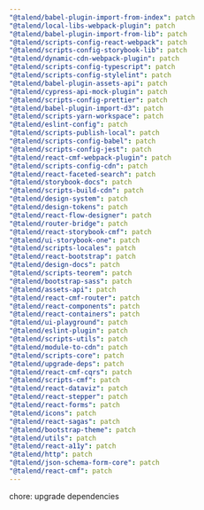 ```yaml
---
"@talend/babel-plugin-import-from-index": patch
"@talend/local-libs-webpack-plugin": patch
"@talend/babel-plugin-import-from-lib": patch
"@talend/scripts-config-react-webpack": patch
"@talend/scripts-config-storybook-lib": patch
"@talend/dynamic-cdn-webpack-plugin": patch
"@talend/scripts-config-typescript": patch
"@talend/scripts-config-stylelint": patch
"@talend/babel-plugin-assets-api": patch
"@talend/cypress-api-mock-plugin": patch
"@talend/scripts-config-prettier": patch
"@talend/babel-plugin-import-d3": patch
"@talend/scripts-yarn-workspace": patch
"@talend/eslint-config": patch
"@talend/scripts-publish-local": patch
"@talend/scripts-config-babel": patch
"@talend/scripts-config-jest": patch
"@talend/react-cmf-webpack-plugin": patch
"@talend/scripts-config-cdn": patch
"@talend/react-faceted-search": patch
"@talend/storybook-docs": patch
"@talend/scripts-build-cdn": patch
"@talend/design-system": patch
"@talend/design-tokens": patch
"@talend/react-flow-designer": patch
"@talend/router-bridge": patch
"@talend/react-storybook-cmf": patch
"@talend/ui-storybook-one": patch
"@talend/scripts-locales": patch
"@talend/react-bootstrap": patch
"@talend/design-docs": patch
"@talend/scripts-teorem": patch
"@talend/bootstrap-sass": patch
"@talend/assets-api": patch
"@talend/react-cmf-router": patch
"@talend/react-components": patch
"@talend/react-containers": patch
"@talend/ui-playground": patch
"@talend/eslint-plugin": patch
"@talend/scripts-utils": patch
"@talend/module-to-cdn": patch
"@talend/scripts-core": patch
"@talend/upgrade-deps": patch
"@talend/react-cmf-cqrs": patch
"@talend/scripts-cmf": patch
"@talend/react-dataviz": patch
"@talend/react-stepper": patch
"@talend/react-forms": patch
"@talend/icons": patch
"@talend/react-sagas": patch
"@talend/bootstrap-theme": patch
"@talend/utils": patch
"@talend/react-a11y": patch
"@talend/http": patch
"@talend/json-schema-form-core": patch
"@talend/react-cmf": patch
---
```


chore: upgrade dependencies
